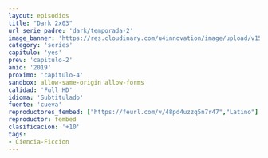 ```yaml
---
layout: episodios
title: "Dark 2x03"
url_serie_padre: 'dark/temporada-2'
image_banner: 'https://res.cloudinary.com/u4innovation/image/upload/v1561171881/dark2banner-min_hmfg51.jpg'
category: 'series'
capitulo: 'yes'
prev: 'capitulo-2'
anio: '2019'
proximo: 'capitulo-4'
sandbox: allow-same-origin allow-forms
calidad: 'Full HD'
idioma: 'Subtitulado'
fuente: 'cueva'
reproductores_fembed: ["https://feurl.com/v/48pd4uzzq5n7r47","Latino"]
reproductor: fembed
clasificacion: '+10'
tags:
- Ciencia-Ficcion
---
```












